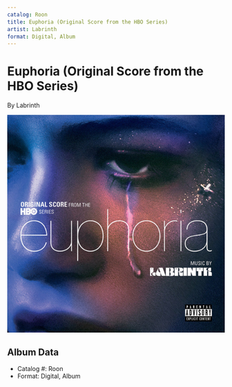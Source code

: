 ```yaml
---
catalog: Roon
title: Euphoria (Original Score from the HBO Series)
artist: Labrinth
format: Digital, Album
---
```


# Euphoria (Original Score from the HBO Series)

By Labrinth

![](../../assets/albumcovers/Labrinth-Euphoria_Original_Score_from_the_HBO_Series.png)

## Album Data

- Catalog #: Roon
- Format: Digital, Album

